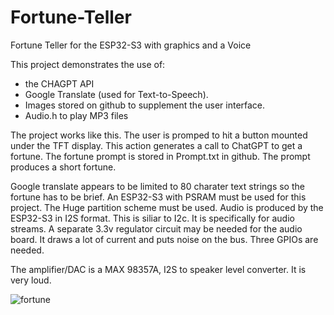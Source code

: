 # Fortune-Teller
Fortune Teller for the ESP32-S3 with graphics and a Voice

This project demonstrates the use of:

* the CHAGPT API
* Google Translate (used for Text-to-Speech).  
* Images stored on github to supplement the user interface.
* Audio.h to play MP3 files

The project works like this.  The user is promped to hit a button mounted under the TFT display. This action generates a call to ChatGPT to get a fortune.  The fortune prompt is stored in Prompt.txt in github.  The prompt produces a short fortune.  

Google translate appears to be limited to 80 charater text strings so the fortune has to be brief. An ESP32-S3 with PSRAM must be used for this project. The Huge partition scheme must be used.  Audio is produced by the ESP32-S3 in I2S format.  This is siliar to I2c.  It is specifically for audio streams.  A separate 3.3v regulator circuit may be needed for the audio board. It draws a lot of current and puts noise on the bus.  Three GPIOs are needed.

The amplifier/DAC is a MAX 98357A, I2S to speaker level converter.  It is very loud.

![fortune](https://github.com/user-attachments/assets/e9bc1ecd-8b50-4ef0-8462-ecb36f2eecf6)
